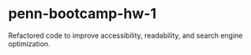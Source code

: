 # penn-bootcamp-hw-1
Refactored code to improve accessibility, readability, and search engine optimization.

